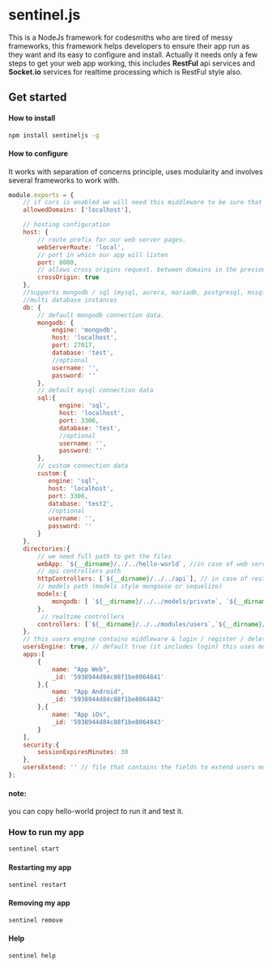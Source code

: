 # sentinel.js
This is a NodeJs framework for codesmiths who are tired of messy frameworks, this framework helps developers to ensure their app run as they want and its easy to configure and install.
Actually it needs only a few steps to get your web app working, this includes **RestFul** api services and **Socket.io** services for realtime processing which is RestFul style also.

## Get started

#### How to install
```bash
npm install sentineljs -g
```

#### How to configure
It works with separation of concerns principle, uses modularity and involves several frameworks to work with.
```javascript
module.exports = {
    // if cors is enabled we will need this middleware to be sure that no other domains consumes our api or web.
    allowedDomains: ['localhost'],

    // hosting configuration
    host: {
        // route prefix for our web server pages.
        webServerRoute: 'local',
        // port in whicn our app will listen
        port: 8080,
        // allows cross origins request. between domains in the previous configuration
        crossOrigin: true
    },
    //supports mongodb / sql (mysql, aurora, mariadb, postgresql, mssql / dynamodb
    //multi database instances
    db: {
        // default mongodb connection data.
        mongodb: {
            engine: 'mongodb',
            host: 'localhost',
            port: 27017,
            database: 'test',
            //optional
            username: '',
            password: ''
        },
        // default mysql connection data
        sql:{
              engine: 'sql',
              host: 'localhost',
              port: 3306,
              database: 'test',
              //optional
              username: '',
              password: ''
        },
        // custom connection data
        custom:{
           engine: 'sql',
           host: 'localhost',
           port: 3306,
           database: 'test2',
           //optional
           username: '',
           password: ''
        }
    },
    directories:{
        // we need full path to get the files
        webApp: `${__dirname}/../../hello-world`, //in case of web server
        // api controllers path
        httpControllers: [`${__dirname}/../../api`], // in case of restapi
        // models path (models style mongoose or sequelize)
        models:{
            mongodb: [ `${__dirname}/../../models/private`, `${__dirname}/../../models/public` ]
        },
         // realtime controllers
        controllers: [`${__dirname}/../../modules/users`,`${__dirname}/../../modules/history`]
    },
    // this users engine contains middleware & login / register / delete restful and socket methods.
    usersEngine: true, // default true (it includes login) this uses mongodb as default database for now.
    apps:[
        {
            name: "App Web",
            _id: '5938944d84c88f1be8064841'
        },{
            name: "App Android",
            _id: '5938944d84c88f1be8064842'
        },{
            name: "App iOs",
            _id: '5938944d84c88f1be8064843'
        }
    ],
    security:{
        sessionExpiresMinutes: 30
    },
    usersExtend: '' // file that contains the fields to extend users model  (mongoose only supported)
};

```

#### note:
you can copy hello-world project to run it and test it.

### How to run my app
```bash
sentinel start
```

#### Restarting my app
```bash
sentinel restart
```

#### Removing my app
```bash
sentinel remove
```

#### Help
```bash
sentinel help
```
